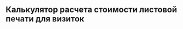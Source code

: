 ## Калькулятор расчета стоимости листовой печати для визиток

<!-- <div id="merchCalculator"></div>
<script>
    var settings = {
    merchId: 977,
    merchVariantId: 63163,
    // hidePreview: true,
    };
   MerchPageManager("merchCalculator", settings);
</script> -->

<div id="integratedCalculator" class="url-prints" style="position: relative; min-height: 150px;"></div>
<!-- <div id="integratedCalculator1" class="url-prints" style="position: relative; min-height: 150px;"></div> -->
<script>
    let container = document.getElementById("integratedCalculator");
    let  params = {
            materialType: "letters",
        };
    let integrated = new PxpCalcManager(container, params);
    //     let container1 = document.getElementById("integratedCalculator1");
    // let  params1 = {
    //         materialType: "sheet-printing",
    //     };
    let integrated1 = new PxpCalcManager(container1, params1);
</script>
<style>
    .loading-wheel:before{position:absolute;top:50%;left:50%;content:'';z-index:1112;display:block;width:32px;height:32px;margin:-16px 0 0 -16px;border:2px solid rgb(117,117,117);border-radius:50%;border-left-color:transparent;border-right-color:transparent;animation:cssload-spin 500ms infinite linear;-o-animation:cssload-spin 500ms infinite linear;-ms-animation:cssload-spin 500ms infinite linear;-webkit-animation:cssload-spin 500ms infinite linear;-moz-animation:cssload-spin 500ms infinite linear}
    .loading-wheel:after{position:absolute;top:0;left:0;bottom:0;right:0;content:'';background:#fff;z-index:1111;opacity:.9;display:block}
</style>
